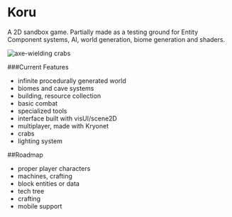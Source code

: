 # Koru

A 2D sandbox game. Partially made as a testing ground for Entity Component systems, AI, world generation, biome generation and shaders.

![axe-wielding crabs](http://i.imgur.com/6bft2gp.png)


###Current Features
- infinite procedurally generated world
- biomes and cave systems
- building, resource collection
- basic combat
- specialized tools
- interface built with visUI/scene2D
- multiplayer, made with Kryonet
- crabs
- lighting system


##Roadmap
- proper player characters
- machines, crafting
- block entities or data
- tech tree
- crafting
- mobile support
